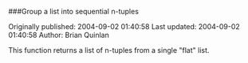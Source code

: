 ###Group a list into sequential n-tuples

Originally published: 2004-09-02 01:40:58
Last updated: 2004-09-02 01:40:58
Author: Brian Quinlan

This function returns a list of n-tuples from a single "flat" list.